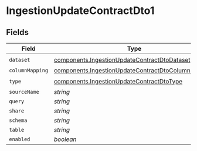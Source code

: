 # IngestionUpdateContractDto1


## Fields

| Field                                                                                                                    | Type                                                                                                                     | Required                                                                                                                 | Description                                                                                                              |
| ------------------------------------------------------------------------------------------------------------------------ | ------------------------------------------------------------------------------------------------------------------------ | ------------------------------------------------------------------------------------------------------------------------ | ------------------------------------------------------------------------------------------------------------------------ |
| `dataset`                                                                                                                | [components.IngestionUpdateContractDtoDataset](../../models/components/ingestionupdatecontractdtodataset.md)             | :heavy_check_mark:                                                                                                       | N/A                                                                                                                      |
| `columnMapping`                                                                                                          | [components.IngestionUpdateContractDtoColumnMapping](../../models/components/ingestionupdatecontractdtocolumnmapping.md) | :heavy_minus_sign:                                                                                                       | N/A                                                                                                                      |
| `type`                                                                                                                   | [components.IngestionUpdateContractDtoType](../../models/components/ingestionupdatecontractdtotype.md)                   | :heavy_check_mark:                                                                                                       | N/A                                                                                                                      |
| `sourceName`                                                                                                             | *string*                                                                                                                 | :heavy_minus_sign:                                                                                                       | N/A                                                                                                                      |
| `query`                                                                                                                  | *string*                                                                                                                 | :heavy_minus_sign:                                                                                                       | N/A                                                                                                                      |
| `share`                                                                                                                  | *string*                                                                                                                 | :heavy_minus_sign:                                                                                                       | N/A                                                                                                                      |
| `schema`                                                                                                                 | *string*                                                                                                                 | :heavy_minus_sign:                                                                                                       | N/A                                                                                                                      |
| `table`                                                                                                                  | *string*                                                                                                                 | :heavy_minus_sign:                                                                                                       | N/A                                                                                                                      |
| `enabled`                                                                                                                | *boolean*                                                                                                                | :heavy_minus_sign:                                                                                                       | N/A                                                                                                                      |